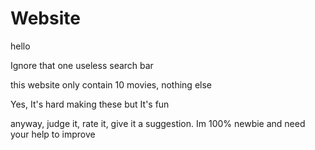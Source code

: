 # Website

hello

Ignore that one useless search bar

this website only contain 10 movies, nothing else

Yes, It's hard making these but It's fun

anyway, judge it, rate it, give it a suggestion. Im 100% newbie and need your help to improve
